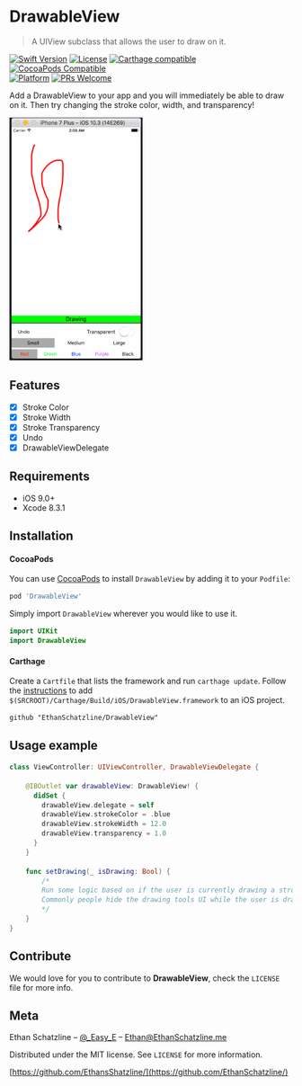 # DrawableView
> A UIView subclass that allows the user to draw on it.

[![Swift Version][swift-image]][swift-url]
[![License][license-image]][license-url]
[![Carthage compatible](https://img.shields.io/badge/Carthage-compatible-4BC51D.svg?style=flat)](https://github.com/Carthage/Carthage)
[![CocoaPods Compatible](https://img.shields.io/cocoapods/v/DrawableView.svg)](https://img.shields.io/cocoapods/v/DrawableView.svg)  
[![Platform](https://img.shields.io/cocoapods/p/DrawableView.svg?style=flat)](http://cocoapods.org/pods/DrawableView)
[![PRs Welcome](https://img.shields.io/badge/PRs-welcome-brightgreen.svg?style=flat-square)](http://makeapullrequest.com)

Add a DrawableView to your app and you will immediately be able to draw on it. Then try changing the stroke color, width, and transparency!

<img src="drawing.gif" width="237" height="432">

## Features

- [x] Stroke Color
- [x] Stroke Width
- [x] Stroke Transparency
- [x] Undo
- [x] DrawableViewDelegate

## Requirements

- iOS 9.0+
- Xcode 8.3.1

## Installation

#### CocoaPods
You can use [CocoaPods](http://cocoapods.org/) to install `DrawableView` by adding it to your `Podfile`:

```ruby
pod 'DrawableView'
```

Simply import `DrawableView` wherever you would like to use it.

``` swift
import UIKit
import DrawableView
```
#### Carthage
Create a `Cartfile` that lists the framework and run `carthage update`. Follow the [instructions](https://github.com/Carthage/Carthage#if-youre-building-for-ios) to add `$(SRCROOT)/Carthage/Build/iOS/DrawableView.framework` to an iOS project.

```
github "EthanSchatzline/DrawableView"
```

## Usage example

```swift
class ViewController: UIViewController, DrawableViewDelegate {

    @IBOutlet var drawableView: DrawableView! {
      didSet {
        drawableView.delegate = self
        drawableView.strokeColor = .blue
        drawableView.strokeWidth = 12.0
        drawableView.transparency = 1.0
      }
    }

    func setDrawing(_ isDrawing: Bool) {
        /*
        Run some logic based on if the user is currently drawing a stroke or not.
        Commonly people hide the drawing tools UI while the user is drawing and fade it back in once they stop.
        */
    }
}
```

## Contribute

We would love for you to contribute to **DrawableView**, check the ``LICENSE`` file for more info.

## Meta

Ethan Schatzline – [@_Easy_E](https://twitter.com/_easy_e) – Ethan@EthanSchatzline.me

Distributed under the MIT license. See ``LICENSE`` for more information.

[https://github.com/EthansShatzline/](https://github.com/EthanSchatzline/)

[swift-image]:https://img.shields.io/badge/swift-3.0-orange.svg
[swift-url]: https://swift.org/
[license-image]: https://img.shields.io/badge/License-MIT-blue.svg
[license-url]: LICENSE
[travis-image]: https://img.shields.io/travis/dbader/node-datadog-metrics/master.svg?style=flat-square
[travis-url]: https://travis-ci.org/dbader/node-datadog-metrics
[codebeat-image]: https://codebeat.co/badges/c19b47ea-2f9d-45df-8458-b2d952fe9dad
[codebeat-url]: https://codebeat.co/projects/github-com-vsouza-awesomeios-com
